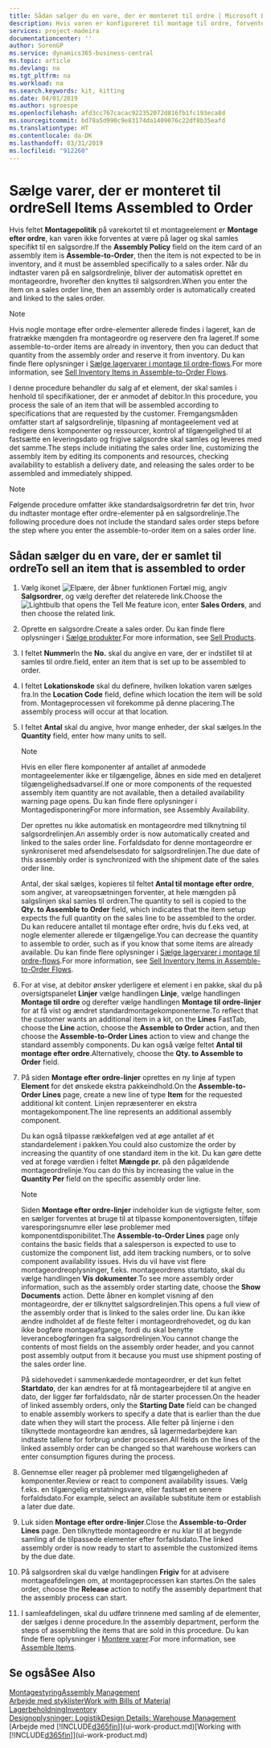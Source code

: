 ```yaml
---
title: Sådan sælger du en vare, der er monteret til ordre | Microsoft Docs
description: Hvis varen er konfigureret til montage til ordre, forventes varen derefter ikke at være på lager, og den skal samles specifikt til en salgsordre. Når du indtaster varen på en salgsordrelinje, bliver der automatisk oprettet en montageordre, hvorefter den knyttes til salgsordren.
services: project-madeira
documentationcenter: ''
author: SorenGP
ms.service: dynamics365-business-central
ms.topic: article
ms.devlang: na
ms.tgt_pltfrm: na
ms.workload: na
ms.search.keywords: kit, kitting
ms.date: 04/01/2019
ms.author: sgroespe
ms.openlocfilehash: afd3cc767cacac922352072d816fb1fc193eca8d
ms.sourcegitcommit: bd78a5d990c9e83174da1409076c22df8b35eafd
ms.translationtype: HT
ms.contentlocale: da-DK
ms.lasthandoff: 03/31/2019
ms.locfileid: "912260"
---
```

# <a name="sell-items-assembled-to-order"></a><span data-ttu-id="4099c-104">Sælge varer, der er monteret til ordre</span><span class="sxs-lookup"><span data-stu-id="4099c-104">Sell Items Assembled to Order</span></span>
<span data-ttu-id="4099c-105">Hvis feltet **Montagepolitik** på varekortet til et montageelement er **Montage efter ordre**, kan varen ikke forventes at være på lager og skal samles specifikt til en salgsordre.</span><span class="sxs-lookup"><span data-stu-id="4099c-105">If the **Assembly Policy** field on the item card of an assembly item is **Assemble-to-Order**, then the item is not expected to be in inventory, and it must be assembled specifically to a sales order.</span></span> <span data-ttu-id="4099c-106">Når du indtaster varen på en salgsordrelinje, bliver der automatisk oprettet en montageordre, hvorefter den knyttes til salgsordren.</span><span class="sxs-lookup"><span data-stu-id="4099c-106">When you enter the item on a sales order line, then an assembly order is automatically created and linked to the sales order.</span></span>  

> [!NOTE]  
>  <span data-ttu-id="4099c-107">Hvis nogle montage efter ordre-elementer allerede findes i lageret, kan de fratrække mængden fra montageordre og reservere den fra lageret.</span><span class="sxs-lookup"><span data-stu-id="4099c-107">If some assemble-to-order items are already in inventory, then you can deduct that quantity from the assembly order and reserve it from inventory.</span></span> <span data-ttu-id="4099c-108">Du kan finde flere oplysninger i [Sælge lagervarer i montage til ordre-flows](assembly-how-to-sell-assemble-to-order-items-and-inventory-items-together.md).</span><span class="sxs-lookup"><span data-stu-id="4099c-108">For more information, see [Sell Inventory Items in Assemble-to-Order Flows](assembly-how-to-sell-assemble-to-order-items-and-inventory-items-together.md).</span></span>  

<span data-ttu-id="4099c-109">I denne procedure behandler du salg af et element, der skal samles i henhold til specifikationer, der er anmodet af debitor.</span><span class="sxs-lookup"><span data-stu-id="4099c-109">In this procedure, you process the sale of an item that will be assembled according to specifications that are requested by the customer.</span></span> <span data-ttu-id="4099c-110">Fremgangsmåden omfatter start af salgsordrelinje, tilpasning af montageelement ved at redigere dens komponenter og ressourcer, kontrol af tilgængelighed til at fastsætte en leveringsdato og frigive salgsordre skal samles og leveres med det samme.</span><span class="sxs-lookup"><span data-stu-id="4099c-110">The steps include initiating the sales order line, customizing the assembly item by editing its components and resources, checking availability to establish a delivery date, and releasing the sales order to be assembled and immediately shipped.</span></span>  

> [!NOTE]  
>  <span data-ttu-id="4099c-111">Følgende procedure omfatter ikke standardsalgsordretrin før det trin, hvor du indtaster montage efter ordre-elementer på en salgsordrelinje.</span><span class="sxs-lookup"><span data-stu-id="4099c-111">The following procedure does not include the standard sales order steps before the step where you enter the assemble-to-order item on a sales order line.</span></span>  

## <a name="to-sell-an-item-that-is-assembled-to-order"></a><span data-ttu-id="4099c-112">Sådan sælger du en vare, der er samlet til ordre</span><span class="sxs-lookup"><span data-stu-id="4099c-112">To sell an item that is assembled to order</span></span>  
1.  <span data-ttu-id="4099c-113">Vælg ikonet ![Elpære, der åbner funktionen Fortæl mig](media/ui-search/search_small.png "Fortæl mig, hvad du vil foretage dig"), angiv **Salgsordrer**, og vælg derefter det relaterede link.</span><span class="sxs-lookup"><span data-stu-id="4099c-113">Choose the ![Lightbulb that opens the Tell Me feature](media/ui-search/search_small.png "Tell me what you want to do") icon, enter **Sales Orders**, and then choose the related link.</span></span>  
2.  <span data-ttu-id="4099c-114">Oprette en salgsordre.</span><span class="sxs-lookup"><span data-stu-id="4099c-114">Create a sales order.</span></span> <span data-ttu-id="4099c-115">Du kan finde flere oplysninger i [Sælge produkter](sales-how-sell-products.md).</span><span class="sxs-lookup"><span data-stu-id="4099c-115">For more information, see [Sell Products](sales-how-sell-products.md).</span></span>  
3.  <span data-ttu-id="4099c-116">I feltet **Nummer**</span><span class="sxs-lookup"><span data-stu-id="4099c-116">In the **No.**</span></span> <span data-ttu-id="4099c-117">skal du angive en vare, der er indstillet til at samles til ordre.</span><span class="sxs-lookup"><span data-stu-id="4099c-117">field, enter an item that is set up to be assembled to order.</span></span>  
4.  <span data-ttu-id="4099c-118">I feltet **Lokationskode** skal du definere, hvilken lokation varen sælges fra.</span><span class="sxs-lookup"><span data-stu-id="4099c-118">In the **Location Code** field, define which location the item will be sold from.</span></span> <span data-ttu-id="4099c-119">Montageprocessen vil forekomme på denne placering.</span><span class="sxs-lookup"><span data-stu-id="4099c-119">The assembly process will occur at that location.</span></span>  
5.  <span data-ttu-id="4099c-120">I feltet **Antal** skal du angive, hvor mange enheder, der skal sælges.</span><span class="sxs-lookup"><span data-stu-id="4099c-120">In the **Quantity** field, enter how many units to sell.</span></span>  

    > [!NOTE]  
    >  <span data-ttu-id="4099c-121">Hvis en eller flere komponenter af antallet af anmodede montageelementer ikke er tilgængelige, åbnes en side med en detaljeret tilgængelighedsadvarsel.</span><span class="sxs-lookup"><span data-stu-id="4099c-121">If one or more components of the requested assembly item quantity are not available, then a detailed availability warning page opens.</span></span> <span data-ttu-id="4099c-122">Du kan finde flere oplysninger i Montagedisponering</span><span class="sxs-lookup"><span data-stu-id="4099c-122">For more information, see Assembly Availability.</span></span>  

    <span data-ttu-id="4099c-123">Der oprettes nu ikke automatisk en montageordre med tilknytning til salgsordrelinjen.</span><span class="sxs-lookup"><span data-stu-id="4099c-123">An assembly order is now automatically created and linked to the sales order line.</span></span> <span data-ttu-id="4099c-124">Forfaldsdato for denne montageordre er synkroniseret med afsendelsesdato for salgsordrelinjen.</span><span class="sxs-lookup"><span data-stu-id="4099c-124">The due date of this assembly order is synchronized with the shipment date of the sales order line.</span></span>  

    <span data-ttu-id="4099c-125">Antal, der skal sælges, kopieres til feltet **Antal til montage efter ordre**, som angiver, at vareopsætningen forventer, at hele mængden på salgslinjen skal samles til ordren.</span><span class="sxs-lookup"><span data-stu-id="4099c-125">The quantity to sell is copied to the **Qty. to Assemble to Order** field, which indicates that the item setup expects the full quantity on the sales line to be assembled to the order.</span></span> <span data-ttu-id="4099c-126">Du kan reducere antallet til montage efter ordre, hvis du f.eks ved, at nogle elementer allerede er tilgængelige.</span><span class="sxs-lookup"><span data-stu-id="4099c-126">You can decrease the quantity to assemble to order, such as if you know that some items are already available.</span></span> <span data-ttu-id="4099c-127">Du kan finde flere oplysninger i [Sælge lagervarer i montage til ordre-flows](assembly-how-to-sell-inventory-items-in-assemble-to-order-flows.md).</span><span class="sxs-lookup"><span data-stu-id="4099c-127">For more information, see [Sell Inventory Items in Assemble-to-Order Flows](assembly-how-to-sell-inventory-items-in-assemble-to-order-flows.md).</span></span>  

6.  <span data-ttu-id="4099c-128">For at vise, at debitor ønsker yderligere et element i en pakke, skal du på oversigtspanelet **Linjer** vælge handlingen **Linje**, vælge handlingen **Montage til ordre** og derefter vælge handlingen **Montage til ordre-linjer** for at få vist og ændret standardmontagekomponenterne.</span><span class="sxs-lookup"><span data-stu-id="4099c-128">To reflect that the customer wants an additional item in a kit, on the **Lines** FastTab, choose the **Line** action, choose the **Assemble to Order** action, and then choose the **Assemble-to-Order Lines** action to view and change the standard assembly components.</span></span> <span data-ttu-id="4099c-129">Du kan også vælge feltet **Antal til montage efter ordre**.</span><span class="sxs-lookup"><span data-stu-id="4099c-129">Alternatively, choose the **Qty. to Assemble to Order** field.</span></span>  
7.  <span data-ttu-id="4099c-130">På siden **Montage efter ordre-linjer** oprettes en ny linje af typen **Element** for det ønskede ekstra pakkeindhold.</span><span class="sxs-lookup"><span data-stu-id="4099c-130">On the **Assemble-to-Order Lines** page, create a new line of type **Item** for the requested additional kit content.</span></span> <span data-ttu-id="4099c-131">Linjen repræsenterer en ekstra montagekomponent.</span><span class="sxs-lookup"><span data-stu-id="4099c-131">The line represents an additional assembly component.</span></span>  

    <span data-ttu-id="4099c-132">Du kan også tilpasse rækkefølgen ved at øge antallet af ét standardelement i pakken.</span><span class="sxs-lookup"><span data-stu-id="4099c-132">You could also customize the order by increasing the quantity of one standard item in the kit.</span></span> <span data-ttu-id="4099c-133">Du kan gøre dette ved at forøge værdien i feltet **Mængde pr.** på den pågældende montageordrelinje.</span><span class="sxs-lookup"><span data-stu-id="4099c-133">You can do this by increasing the value in the **Quantity Per** field on the specific assembly order line.</span></span>  

    > [!NOTE]  
    >  <span data-ttu-id="4099c-134">Siden **Montage efter ordre-linjer** indeholder kun de vigtigste felter, som en sælger forventes at bruge til at tilpasse komponentoversigten, tilføje varesporingsnumre eller løse problemer med komponentdisponibilitet.</span><span class="sxs-lookup"><span data-stu-id="4099c-134">The **Assemble-to-Order Lines** page only contains the basic fields that a salesperson is expected to use to customize the component list, add item tracking numbers, or to solve component availability issues.</span></span> <span data-ttu-id="4099c-135">Hvis du vil have vist flere montageordreoplysninger, f.eks. montageordrens startdato, skal du vælge handlingen **Vis dokumenter**.</span><span class="sxs-lookup"><span data-stu-id="4099c-135">To see more assembly order information, such as the assembly order starting date, choose the **Show Documents** action.</span></span> <span data-ttu-id="4099c-136">Dette åbner en komplet visning af den montageordre, der er tilknyttet salgsordrelinjen.</span><span class="sxs-lookup"><span data-stu-id="4099c-136">This opens a full view of the assembly order that is linked to the sales order line.</span></span> <span data-ttu-id="4099c-137">Du kan ikke ændre indholdet af de fleste felter i montageordrehovedet, og du kan ikke bogføre montageafgange, fordi du skal benytte leverancebogføringen fra salgsordrelinjen.</span><span class="sxs-lookup"><span data-stu-id="4099c-137">You cannot change the contents of most fields on the assembly order header, and you cannot post assembly output from it because you must use shipment posting of the sales order line.</span></span>  
    >   
    >  <span data-ttu-id="4099c-138">På sidehovedet i sammenkædede montageordrer, er det kun feltet **Startdato**, der kan ændres for at få montagearbejdere til at angive en dato, der ligger før forfaldsdato, når de starter processen.</span><span class="sxs-lookup"><span data-stu-id="4099c-138">On the header of linked assembly orders, only the **Starting Date** field can be changed to enable assembly workers to specify a date that is earlier than the due date when they will start the process.</span></span> <span data-ttu-id="4099c-139">Alle felter på linjerne i den tilknyttede montageordre kan ændres, så lagermedarbejdere kan indtaste tallene for forbrug under processen.</span><span class="sxs-lookup"><span data-stu-id="4099c-139">All fields on the lines of the linked assembly order can be changed so that warehouse workers can enter consumption figures during the process.</span></span>  

8.  <span data-ttu-id="4099c-140">Gennemse eller reager på problemer med tilgængeligheden af komponenter.</span><span class="sxs-lookup"><span data-stu-id="4099c-140">Review or react to component availability issues.</span></span> <span data-ttu-id="4099c-141">Vælg f.eks. en tilgængelig erstatningsvare, eller fastsæt en senere forfaldsdato.</span><span class="sxs-lookup"><span data-stu-id="4099c-141">For example, select an available substitute item or establish a later due date.</span></span>  
9. <span data-ttu-id="4099c-142">Luk siden **Montage efter ordre-linjer**.</span><span class="sxs-lookup"><span data-stu-id="4099c-142">Close the **Assemble-to-Order Lines** page.</span></span> <span data-ttu-id="4099c-143">Den tilknyttede montageordre er nu klar til at begynde samling af de tilpassede elementer efter forfaldsdato.</span><span class="sxs-lookup"><span data-stu-id="4099c-143">The linked assembly order is now ready to start to assemble the customized items by the due date.</span></span>  
10. <span data-ttu-id="4099c-144">På salgsordren skal du vælge handlingen **Frigiv** for at advisere montageafdelingen om, at montageprocessen kan startes.</span><span class="sxs-lookup"><span data-stu-id="4099c-144">On the sales order, choose the **Release** action to notify the assembly department that the assembly process can start.</span></span>  
11. <span data-ttu-id="4099c-145">I samleafdelingen, skal du udføre trinnene med samling af de elementer, der sælges i denne procedure.</span><span class="sxs-lookup"><span data-stu-id="4099c-145">In the assembly department, perform the steps of assembling the items that are sold in this procedure.</span></span> <span data-ttu-id="4099c-146">Du kan finde flere oplysninger i [Montere varer](assembly-how-to-assemble-items.md).</span><span class="sxs-lookup"><span data-stu-id="4099c-146">For more information, see [Assemble Items](assembly-how-to-assemble-items.md).</span></span>  

## <a name="see-also"></a><span data-ttu-id="4099c-147">Se også</span><span class="sxs-lookup"><span data-stu-id="4099c-147">See Also</span></span>  
[<span data-ttu-id="4099c-148">Montagestyring</span><span class="sxs-lookup"><span data-stu-id="4099c-148">Assembly Management</span></span>](assembly-assemble-items.md)  
[<span data-ttu-id="4099c-149">Arbejde med styklister</span><span class="sxs-lookup"><span data-stu-id="4099c-149">Work with Bills of Material</span></span>](inventory-how-work-BOMs.md)  
[<span data-ttu-id="4099c-150">Lagerbeholdning</span><span class="sxs-lookup"><span data-stu-id="4099c-150">Inventory</span></span>](inventory-manage-inventory.md)  
[<span data-ttu-id="4099c-151">Designoplysninger: Logistik</span><span class="sxs-lookup"><span data-stu-id="4099c-151">Design Details: Warehouse Management</span></span>](design-details-warehouse-management.md)  
<span data-ttu-id="4099c-152">[Arbejde med [!INCLUDE[d365fin](includes/d365fin_md.md)]](ui-work-product.md)</span><span class="sxs-lookup"><span data-stu-id="4099c-152">[Working with [!INCLUDE[d365fin](includes/d365fin_md.md)]](ui-work-product.md)</span></span>
